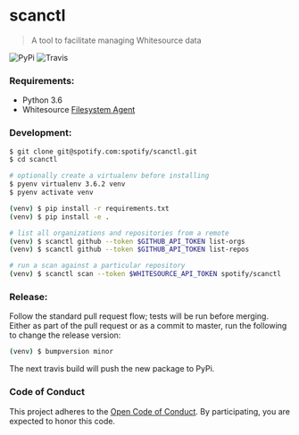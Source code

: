 scanctl
=======

> A tool to facilitate managing Whitesource data

![PyPi](https://img.shields.io/pypi/v/scanctl.svg)
![Travis](https://img.shields.io/travis/spotify/scanctl.svg)

### Requirements:

* Python 3.6
* Whitesource [Filesystem Agent][]

[Filesystem Agent]: https://whitesource.atlassian.net/wiki/spaces/WD/pages/33718339/File+System+Agent

### Development:

```sh
$ git clone git@spotify.com:spotify/scanctl.git
$ cd scanctl

# optionally create a virtualenv before installing
$ pyenv virtualenv 3.6.2 venv
$ pyenv activate venv

(venv) $ pip install -r requirements.txt
(venv) $ pip install -e .

# list all organizations and repositories from a remote
(venv) $ scanctl github --token $GITHUB_API_TOKEN list-orgs
(venv) $ scanctl github --token $GITHUB_API_TOKEN list-repos

# run a scan against a particular repository
(venv) $ scanctl scan --token $WHITESOURCE_API_TOKEN spotify/scanctl
```

### Release:

Follow the standard pull request flow; tests will be run before merging.
Either as part of the pull request or as a commit to master, run the following
to change the release version:

```sh
(venv) $ bumpversion minor
```

The next travis build will push the new package to PyPi.

### Code of Conduct

This project adheres to the [Open Code of Conduct][code-of-conduct]. By
participating, you are expected to honor this code.

[code-of-conduct]: https://github.com/spotify/code-of-conduct/blob/master/code-of-conduct.md
